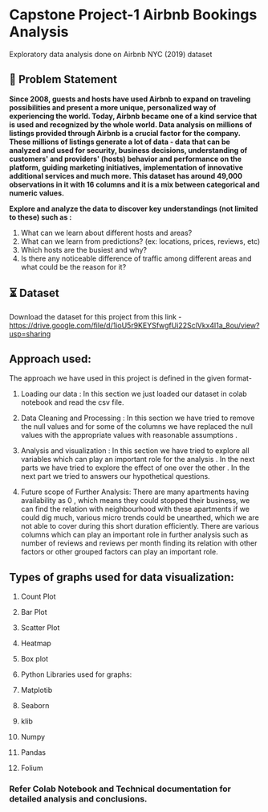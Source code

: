 # **Capstone Project-1 Airbnb Bookings Analysis**

Exploratory data analysis done on Airbnb NYC (2019) dataset

## 📝 **Problem Statement**

**Since 2008, guests and hosts have used Airbnb to expand on traveling possibilities and present a more unique, personalized way of experiencing the world. Today, Airbnb became one of a kind service that is used and recognized by the whole world. Data analysis on millions of listings provided through Airbnb is a crucial factor for the company. These millions of listings generate a lot of data - data that can be analyzed and used for security, business decisions, understanding of customers' and providers' (hosts) behavior and performance on the platform, guiding marketing initiatives, implementation of innovative additional services and much more.
This dataset has around 49,000 observations in it with 16 columns and it is a mix between categorical and numeric values.**

**Explore and analyze the data to discover key understandings (not limited to these) such as :**

1. What can we learn about different hosts and areas?
2. What can we learn from predictions? (ex: locations, prices, reviews, etc)
3. Which hosts are the busiest and why?
4. Is there any noticeable difference of traffic among different areas and what could be the reason for it?

## ⏳ **Dataset**

Download the dataset for this project from this link -https://drive.google.com/file/d/1ioU5r9KEYSfwgfUi22SclVkx4l1a_8ou/view?usp=sharing

##     **Approach used:**

The approach we have used in this project is defined in the given format-

1) Loading our data : In this section we just loaded our dataset in colab notebook and read the csv file.

2) Data Cleaning and Processing : In this section we have tried to remove the null values and for some of the columns we have replaced the null values with the appropriate values with reasonable assumptions .

3) Analysis and visualization : In this section we have tried to explore all variables which can play an important role for the analysis . In the next parts we have tried to explore the effect of one over the other . In the next part we tried to answers our hypothetical questions.

4) Future scope of Further Analysis: There are many apartments having availability as 0 , which means they could stopped their business, we can find the relation with neighbourhood with these apartments if we could dig much, various micro trends could be unearthed, which we are not able to cover during this short duration efficiently. There are various columns which can play an important role in further analysis such as number of reviews and reviews per month finding its relation with other factors or other grouped factors can play an important role.

##     **Types of graphs used for data visualization:**

1. Count Plot

2. Bar Plot

3. Scatter Plot

4. Heatmap

5. Box plot

6. Python Libraries used for graphs:

7. Matplotib

8. Seaborn

9. klib

10. Numpy

11. Pandas

12. Folium

### Refer Colab Notebook and Technical documentation for detailed analysis and conclusions.
